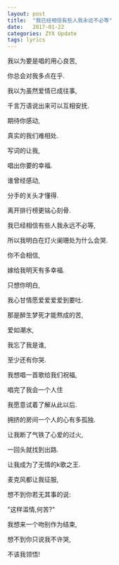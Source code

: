 ```yaml
---
layout: post
title:  "我已经相信有些人我永远不必等"
date:   2017-01-22
categories: ZYX Update
tags: lyrics
---
```

我以为要是唱的用心良苦,

你总会对我多点在乎.

我以为虽然爱情已成往事,

千言万语说出来可以互相安抚.

期待你感动,

真实的我们难相处.

写词的让我,

唱出你要的幸福.

谁曾经感动,

分手的关头才懂得.

离开排行榜更铭心刻骨.

我已经相信有些人我永远不必等,

所以我明白在灯火阑珊处为什么会哭.

你不会相信,

嫁给我明天有多幸福.

只想你明白,

我心甘情愿爱爱爱爱到要吐.

那是醉生梦死才能熬成的苦,

爱如潮水,

我忘了我是谁,

至少还有你哭.

我想唱一首歌给我们祝福,

唱完了我会一个人住

我愿意试着了解从此以后.

拥挤的房间一个人的心有多孤独.

让我断了气铁了心爱的过火,

一回头就找到出路.

让我成为了无情的k歌之王.

麦克风都让我征服,

想不到你若无其事的说:

"这样滥情,何苦?"

我想来一个吻别作为结束,

想不到你只说我不许哭,

不该我领悟!


[jekyll]:      http://jekyllrb.com
[jekyll-gh]:   https://github.com/jekyll/jekyll
[jekyll-help]: https://github.com/jekyll/jekyll-help